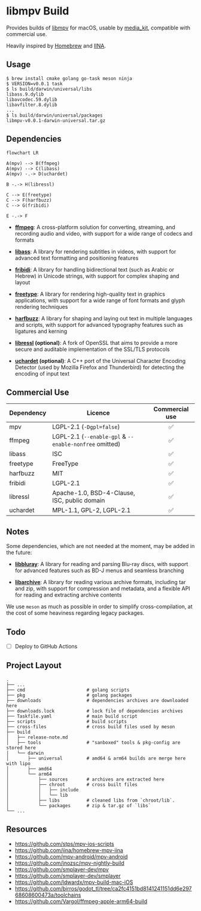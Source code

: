 # libmpv Build

Provides builds of [libmpv](https://github.com/mpv-player/mpv) for macOS, usable
by [media_kit](https://github.com/alexmercerind/media_kit), compatible with
commercial use.

Heavily inspired by [Homebrew](https://github.com/Homebrew/brew) and
[IINA](https://github.com/iina/iina).

## Usage

```shell
$ brew install cmake golang go-task meson ninja
$ VERSION=v0.0.1 task
$ ls build/darwin/universal/libs
libass.9.dylib
libavcodec.59.dylib
libavfilter.8.dylib
...
$ ls build/darwin/universal/packages
libmpv-v0.0.1-darwin-universal.tar.gz
```

## Dependencies

```mermaid
flowchart LR

A(mpv) --> B(ffmpeg)
A(mpv) --> C(libass)
A(mpv) -.-> D(uchardet)

B -.-> H(libressl)

C --> E(freetype)
C --> F(harfbuzz)
C --> G(fribidi)

E -.-> F
```

- [**ffmpeg**](https://ffmpeg.org): A cross-platform solution for converting,
  streaming, and recording audio and video, with support for a wide range of
  codecs and formats

- [**libass**](https://github.com/libass/libass): A library for rendering
  subtitles in videos, with support for advanced text formatting and positioning
  features

- [**fribidi**](https://github.com/fribidi/fribidi): A library for handling
  bidirectional text (such as Arabic or Hebrew) in Unicode strings, with support
  for complex shaping and layout

- [**freetype**](https://sourceforge.net/projects/freetype/): A library for
  rendering high-quality text in graphics applications, with support for a wide
  range of font formats and glyph rendering techniques

- [**harfbuzz**](https://github.com/harfbuzz/harfbuzz): A library for shaping
  and laying out text in multiple languages and scripts, with support for
  advanced typography features such as ligatures and kerning

- **[libressl](https://www.libressl.org/) (optional)**: A fork of OpenSSL that
  aims to provide a more secure and auditable implementation of the SSL/TLS
  protocols

- **[uchardet](https://www.freedesktop.org/wiki/Software/uchardet/)
  (optional)**: A C++ port of the Universal Character Encoding Detector (used by Mozilla Firefox and Thunderbird) for detecting the encoding of input text

## Commercial Use

| Dependency | Licence                                                | Commercial use |
| ---------- | ------------------------------------------------------ | :------------: |
| mpv        | LGPL-2.1 (`-Dgpl=false`)                               |       ✅       |
| ffmpeg     | LGPL-2.1 (`--enable-gpl` & `--enable-nonfree` omitted) |       ✅       |
| libass     | ISC                                                    |       ✅       |
| freetype   | FreeType                                               |       ✅       |
| harfbuzz   | MIT                                                    |       ✅       |
| fribidi    | LGPL-2.1                                               |       ✅       |
| libressl   | Apache-1.0, BSD-4-Clause, ISC, public domain           |       ✅       |
| uchardet   | MPL-1.1, GPL-2, LGPL-2.1                               |       ✅       |

## Notes

Some dependencies, which are not needed at the moment, may be added in the
future:

- [**libbluray**](https://code.videolan.org/videolan/libbluray): A library for
  reading and parsing Blu-ray discs, with support for advanced features such as
  BD-J menus and seamless branching

- [**libarchive**](https://github.com/libarchive/libarchive): A library for
  reading various archive formats, including tar and zip, with support for
  compression and metadata, and a flexible API for reading and extracting
  archive contents

We use `meson` as much as possible in order to simplify cross-compilation, at
the cost of some heaviness regarding legacy packages.

## Todo

- [ ] Deploy to GitHub Actions

## Project Layout

```
.
├── ...
├── cmd                       # golang scripts
├── pkg                       # golang packages
├── downloads                 # dependencies archives are downloaded here
├── downloads.lock            # lock file of dependencies archives
├── Taskfile.yaml             # main build script
├── scripts                   # build scripts
├── cross-files               # cross build files used by meson
├── build
│   ├── release-note.md
│   ├── tools                 # "sanboxed" tools & pkg-config are stored here
│   └── darwin
│       ├── universal         # amd64 & arm64 builds are merge here with lipo
│       ├── amd64
│       └── arm64
│           ├── sources       # archives are extracted here
│           ├── chroot        # cross built files
│           │   ├── include
│           │   └── lib
│           ├── libs          # cleaned libs from `chroot/lib`.
│           └── packages      # zip & tar.gz of `libs`
└── ...
```

## Resources

- https://github.com/stps/mpv-ios-scripts
- https://github.com/iina/homebrew-mpv-iina
- https://github.com/mpv-android/mpv-android
- https://github.com/jnozsc/mpv-nightly-build
- https://github.com/smplayer-dev/mpv
- https://github.com/smplayer-dev/smplayer
- https://github.com/ldwardx/mpv-build-mac-iOS
- https://github.com/birros/godot_tl/tree/ca2fc4151bd8141241151dd6e29768608600473a/toolchains
- https://github.com/Vargol/ffmpeg-apple-arm64-build
